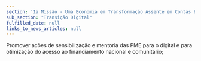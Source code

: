 ```yaml
---
section: '1a Missão - Uma Economia em Transformação Assente em Contas Equilibradas'
sub_section: "Transição Digital"
fulfilled_date: null
links_to_news_articles: null
---
```


Promover ações de sensibilização e mentoria das PME para o digital e para otimização do acesso ao financiamento nacional e comunitário;